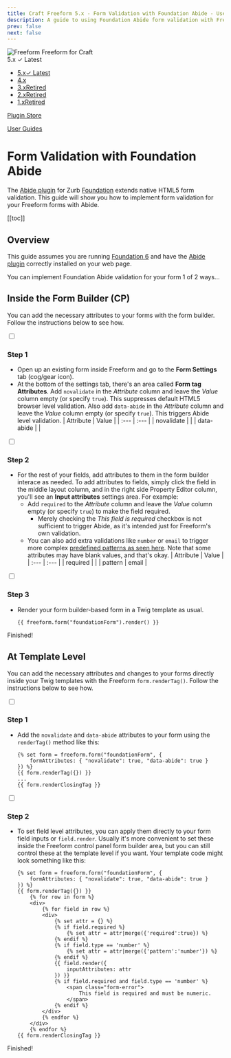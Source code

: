 ```yaml
---
title: Craft Freeform 5.x - Form Validation with Foundation Abide - User Guide
description: A guide to using Foundation Abide form validation with Freeform.
prev: false
next: false
---
```


<meta property="og:image" content="https://docs.solspace.com/extras/social/craft/freeform/freeform.png" />

<div id="pr-heading">
    <img src="https://docs.solspace.com/extras/icons/products/freeform-icon.png" alt="Freeform" class="pr-image">
    <span class="pr-name">Freeform</span>
    <span class="pr-category">for Craft</span>
    <div class="pr-v-wrapper">
        <div class="pr-v">
            <span class="pr-v-v">5.x</span>
            <span class="pr-v-type pr-latest">✓ Latest</span>
            <span class="pr-v-arrow arrow down"></span>
        </div>
        <ul class="pr-v-list">
            <li><a href="/craft/freeform/v5/">5.x<span class="pr-v-type pr-latest">✓ Latest</span></a></li>
            <li><a href="/craft/freeform/v4/">4.x</a></li>
            <li><a href="/craft/freeform/v3/">3.x<span class="pr-v-type pr-retired">Retired</span></a></li>
            <li><a href="/craft/freeform/v2/">2.x<span class="pr-v-type pr-retired">Retired</span></a></li>
            <li><a href="/craft/freeform/v1/">1.x<span class="pr-v-type pr-retired">Retired</span></a></li>
        </ul>
    </div>
    <div class="pr-buy">
        <a href="https://plugins.craftcms.com/freeform" class="button button-blue"><span class="external-url">Plugin Store</span></a>
    </div>
</div>

<span class="page-section"><a href="/craft/freeform/v5/guides/">User Guides</a></span>

# Form Validation with Foundation Abide

The [Abide plugin](https://foundation.zurb.com/sites/docs/abide.html) for Zurb [Foundation](https://foundation.zurb.com/) extends native HTML5 form validation. This guide will show you how to implement form validation for your Freeform forms with Abide.


[[toc]]


## Overview

This guide assumes you are running [Foundation 6](https://foundation.zurb.com/) and have the [Abide plugin](https://foundation.zurb.com/sites/docs/abide.html) correctly installed on your web page.

You can implement Foundation Abide validation for your form 1 of 2 ways...


## Inside the Form Builder (CP)
You can add the necessary attributes to your forms with the form builder. Follow the instructions below to see how.

<div class="step">
<label for="step1"><input type="checkbox" class="step-check" id="step1">

### Step 1

</label>

- Open up an existing form inside Freeform and go to the **Form Settings** tab (cog/gear icon).
- At the bottom of the settings tab, there's an area called **Form tag Attributes**. Add `novalidate` in the *Attribute* column and leave the *Value* column empty (or specify `true`). This suppresses default HTML5 browser level validation. Also add `data-abide` in the *Attribute* column and leave the *Value* column empty (or specify `true`). This triggers Abide level validation.
    | Attribute | Value |
    | :--- | :--- |
    | novalidate | |
    | data-abide | |

</div>

<div class="step">
<label for="step2"><input type="checkbox" class="step-check" id="step2">

### Step 2

</label>

- For the rest of your fields, add attributes to them in the form builder interace as needed. To add attributes to fields, simply click the field in the middle layout column, and in the right side Property Editor column, you'll see an **Input attributes** settings area. For example:
    - Add `required` to the *Attribute* column and leave the *Value* column empty (or specify `true`) to make the field required.
        - Merely checking the *This field is required* checkbox is not sufficient to trigger Abide, as it's intended just for Freeform's own validation.
    - You can also add extra validations like `number` or `email` to trigger more complex [predefined patterns as seen here](https://foundation.zurb.com/sites/docs/abide.html#builtin-patterns-and-validators). Note that some attributes may have blank values, and that's okay.
        | Attribute | Value |
        | :--- | :--- |
        | required | |
        | pattern | email |

</div>

<div class="step">
<label for="step3"><input type="checkbox" class="step-check" id="step3">

### Step 3

</label>

- Render your form builder-based form in a Twig template as usual.
    ``` twig
    {{ freeform.form("foundationForm").render() }}
    ```

</div>

<div class="step-finished">Finished!</div>


## At Template Level
You can add the necessary attributes and changes to your forms directly inside your Twig templates with the Freeform `form.renderTag()`. Follow the instructions below to see how.

<div class="step">
<label for="step1b"><input type="checkbox" class="step-check" id="step1b">

### Step 1

</label>

- Add the `novalidate` and `data-abide` attributes to your form using the `renderTag()` method like this:
    ``` twig {2}
    {% set form = freeform.form("foundationForm", {
        formAttributes: { "novalidate": true, "data-abide": true } 
    }) %}
    {{ form.renderTag({}) }}
    ...
    {{ form.renderClosingTag }}
    ```

</div>

<div class="step">
<label for="step2b"><input type="checkbox" class="step-check" id="step2b">

### Step 2

</label>

- To set field level attributes, you can apply them directly to your form field inputs or `field.render`. Usually it's more convenient to set these inside the Freeform control panel form builder area, but you can still control these at the template level if you want. Your template code might look something like this:
    ``` twig {2,9-23}
    {% set form = freeform.form("foundationForm", {
        formAttributes: { "novalidate": true, "data-abide": true } 
    }) %}
    {{ form.renderTag({}) }}
        {% for row in form %}
        <div>
            {% for field in row %}
            <div>
                {% set attr = {} %}
                {% if field.required %}
                    {% set attr = attr|merge({'required':true}) %}
                {% endif %}
                {% if field.type == 'number' %}
                    {% set attr = attr|merge({'pattern':'number'}) %}
                {% endif %}
                {{ field.render({
                    inputAttributes: attr
                }) }}
                {% if field.required and field.type == 'number' %}
                    <span class="form-error">
                        This field is required and must be numeric.
                    </span>
                {% endif %}
            </div>
            {% endfor %}
        </div>
        {% endfor %}
    {{ form.renderClosingTag }}
    ```

</div>

<div class="step-finished">Finished!</div>

